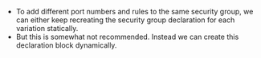- To add different port numbers and rules to the same security group, we can either keep recreating the security group declaration for each variation statically.
- But this is somewhat not recommended. Instead we can create this declaration block dynamically.
